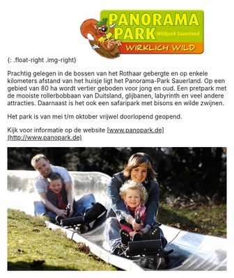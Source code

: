 
<style>
.img-right {
  max-width: 50%;
}
.img-right > img {
  max-width: 100%;
}
</style>


{: .float-right .img-right}
[![panopark](../../fotos/pps_logo_2013_end.png)](http://www.panopark.de)

Prachtig gelegen in de bossen van het Rothaar gebergte en op enkele kilometers afstand van het huisje ligt het Panorama-Park Sauerland. Op een gebied  van 80 ha wordt vertier geboden voor jong en oud.
Een pretpark met de mooiste rollerbobbaan van Duitsland, glijbanen, labyrinth en veel andere attracties. Daarnaast is het ook een safaripark met bisons en wilde zwijnen.


Het park is van mei t/m oktober vrijwel doorlopend geopend.

Kijk voor informatie op de website [www.panopark.de](http://www.panopark.de)


![](../../fotos/panoramaParkRodelbahn.jpg)
